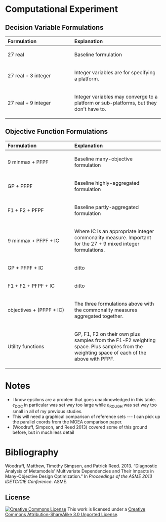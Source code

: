 Computational Experiment
========================

Decision Variable Formulations
------------------------------

<table>
<col width="42%" />
<col width="56%" />
<thead>
<tr class="header">
<th align="left">Formulation</th>
<th align="left">Explanation</th>
</tr>
</thead>
<tbody>
<tr class="odd">
<td align="left"><p>27 real</p></td>
<td align="left"><p>Baseline formulation</p></td>
</tr>
<tr class="even">
<td align="left"><p>27 real + 3 integer</p></td>
<td align="left"><p>Integer variables are for specifying a platform.</p></td>
</tr>
<tr class="odd">
<td align="left"><p>27 real + 9 integer</p></td>
<td align="left"><p>Integer variables may converge to a platform or sub-platforms, but they don't have to.</p></td>
</tr>
</tbody>
</table>

Objective Function Formulations
-------------------------------

<table>
<col width="42%" />
<col width="56%" />
<thead>
<tr class="header">
<th align="left">Formulation</th>
<th align="left">Explanation</th>
</tr>
</thead>
<tbody>
<tr class="odd">
<td align="left"><p>9 minmax + PFPF</p></td>
<td align="left"><p>Baseline many-objective formulation</p></td>
</tr>
<tr class="even">
<td align="left"><p>GP + PFPF</p></td>
<td align="left"><p>Baseline highly-aggregated formulation</p></td>
</tr>
<tr class="odd">
<td align="left"><p>F1 + F2 + PFPF</p></td>
<td align="left"><p>Baseline partly-aggregated formulation</p></td>
</tr>
<tr class="even">
<td align="left"><p>9 minmax + PFPF + IC</p></td>
<td align="left"><p>Where IC is an appropriate integer commonality measure. Important for the 27 + 9 mixed integer formulations.</p></td>
</tr>
<tr class="odd">
<td align="left"><p>GP + PFPF + IC</p></td>
<td align="left"><p>ditto</p></td>
</tr>
<tr class="even">
<td align="left"><p>F1 + F2 + PFPF + IC</p></td>
<td align="left"><p>ditto</p></td>
</tr>
<tr class="odd">
<td align="left"><p>objectives + (PFPF + IC)</p></td>
<td align="left"><p>The three formulations above with the commonality measures aggregated together.</p></td>
</tr>
<tr class="even">
<td align="left"><p>Utility functions</p></td>
<td align="left"><p>GP, F1, F2 on their own plus samples from the F1-F2 weighting space. Plus samples from the weighting space of each of the above with PFPF.</p></td>
</tr>
</tbody>
</table>

Notes
=====

-   I know epsilons are a problem that goes unacknowledged in this table. *ɛ*<sub>DOC</sub> in particular was set way too large while *ɛ*<sub>ROUGH</sub> was set way too small in all of my previous studies.
-   This will need a graphical comparison of reference sets --- I can pick up the parallel coords from the MOEA comparison paper.
-   (Woodruff, Simpson, and Reed 2013) covered some of this ground before, but in much less detail

Bibliography
============

Woodruff, Matthew, Timothy Simpson, and Patrick Reed. 2013. “Diagnostic Analysis of Metamodels’ Multivariate Dependencies and Their Impacts in Many-Objective Design Optimization.” In *Proceedings of the ASME 2013 IDETC/CIE Conference*. ASME.

License
-------

[![Creative Commons License](http://i.creativecommons.org/l/by-sa/3.0/88x31.png)](http://creativecommons.org/licenses/by-sa/3.0/deed.en_US)
This work is licensed under a [Creative Commons Attribution-ShareAlike 3.0 Unported License](http://creativecommons.org/licenses/by-sa/3.0/deed.en_US).
